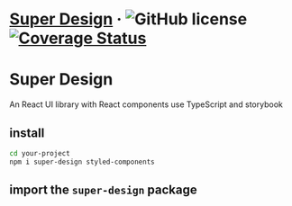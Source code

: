 # [Super Design](https://alexshan.com/) &middot; ![GitHub license](https://img.shields.io/badge/license-MIT-blue.svg) [![Coverage Status](https://coveralls.io/repos/github/AlexShan2008/super-design/badge.svg)](https://coveralls.io/github/AlexShan2008/super-design)

# Super Design

An React UI library with React components use TypeScript and storybook

## install

```sh
cd your-project
npm i super-design styled-components
```

## import the `super-design` package

```sh

```